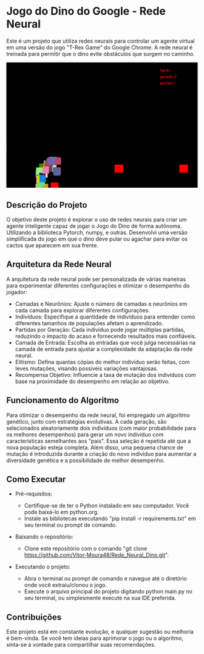 # Jogo do Dino do Google - Rede Neural

Este é um projeto que utiliza redes neurais para controlar um agente virtual em uma versão do jogo "T-Rex Game" do Google Chrome. A rede neural é treinada para permitir que o dino evite obstáculos que surgem no caminho.

![Texto Alternativo](dados/imagens/img1.png)

## Descrição do Projeto
O objetivo deste projeto é explorar o uso de redes neurais para criar um agente inteligente capaz de jogar o Jogo do Dino de forma autônoma. Utilizando a biblioteca Pytorch, numpy, e outras. Desenvolvi uma versão simplificada do jogo em que o dino deve pular ou agachar para evitar os cactos que aparecem em sua frente.

## Arquitetura da Rede Neural
A arquitetura da rede neural pode ser personalizada de várias maneiras para experimentar diferentes configurações e otimizar o desempenho do jogador:

- Camadas e Neurônios: Ajuste o número de camadas e neurônios em cada camada para explorar diferentes configurações.
- Indivíduos: Especifique a quantidade de indivíduos para entender como diferentes tamanhos de populações afetam o aprendizado.
- Partidas por Geração: Cada indivíduo pode jogar múltiplas partidas, reduzindo o impacto do acaso e fornecendo resultados mais confiáveis.
- Camada de Entrada: Escolha as entradas que você julga necessárias na camada de entrada para ajustar a complexidade da adaptação da rede neural.
- Elitismo: Defina quantas cópias do melhor indivíduo serão feitas, com leves mutações, visando possíveis variações vantajosas.
- Recompensa Objetivo: Influencie a taxa de mutação dos indivíduos com base na proximidade do desempenho em relação ao objetivo.

## Funcionamento do Algoritmo
Para otimizar o desempenho da rede neural, foi empregado um algoritmo genético, junto com estratégias evolutivas. A cada geração, são selecionados aleatoriamente dois indivíduos (com maior probabilidade para os melhores desempenhos) para gerar um novo indivíduo com características semelhantes aos "pais". Essa seleção é repetida até que a nova população esteja completa. Além disso, uma pequena chance de mutação é introduzida durante a criação do novo indivíduo para aumentar a diversidade genética e a possibilidade de melhor desempenho.

## Como Executar

- Pré-requisitos:
  - Certifique-se de ter o Python instalado em seu computador. Você pode baixá-lo em python.org.
  - Instale as bibliotecas executando "pip install -r requirements.txt" em seu terminal ou prompt de comando.
    
- Baixando o repositório:
  - Clone este repositório com o comando "git clone https://github.com/Vitor-Moura48/Rede_Neural_Dino.git".
    
- Executando o projeto:
  - Abra o terminal ou prompt de comando e navegue até o diretório onde você extraiu/clonou o jogo.
  - Execute o arquivo principal do projeto digitando python main.py no seu terminal, ou simplesmente execute na sua IDE preferida.

## Contribuições
Este projeto está em constante evolução, e qualquer sugestão ou melhoria é bem-vinda. Se você tem ideias para aprimorar o jogo ou o algoritmo, sinta-se à vontade para compartilhar suas recomendações.


